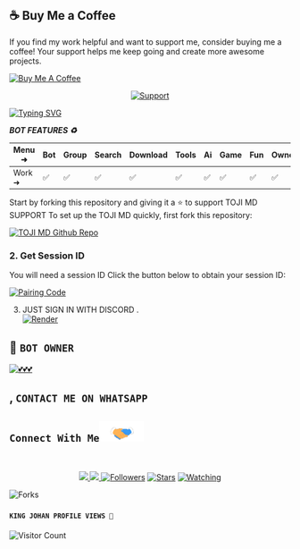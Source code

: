 ## ☕ Buy Me a Coffee

If you find my work helpful and want to support me, consider buying me a coffee! Your support helps me keep going and create more awesome projects.  

[![Buy Me A Coffee](https://img.shields.io/badge/-Buy%20Me%20a%20Coffee-orange?logo=buy-me-a-coffee&logoColor=white&style=flat-square)](https://buymeacoffee.com/johanlieb34)

</p>
<p align="center"> 
  <a href="https://whatsapp.com/channel/0029Vail87sIyPtQoZ2egl1h">
    <img alt=Support height="390" src="https://i.ibb.co/mykykgr/599055d0af0ce71e675a0c54176461fc.jpg"> 
    </p>
<a href="https://git.io/typing-svg"><img src="https://readme-typing-svg.demolab.com?font=Fira+Code&pause=1000&random=false&width=435&lines=THIS+IS+Kiwi💕-MD+MADE+BY+KING+JOHAN" alt="Typing SVG" /></a>

***BOT FEATURES ♻️***

| Menu ⁠➜ | Bot | Group | Search | Download | Tools | Ai | Game | Fun | Owner | Bug | Convert | List |
| --------| --- | ----- | ------ | -------- | ----- | -- | ---- | --- | ----- | ----| --------| -----|
| Work ➜ |  ✅ |   ✅  |    ✅  |     ✅   |   ✅  | ✅ |   ✅ |  ✅ |  ✅   | ✅  |    ✅   |  ✅  |


Start by forking this repository and giving it a ⭐ to support TOJI MD SUPPORT
     To set up the TOJI MD quickly, first fork this repository:
     
[![TOJI MD Github Repo](https://img.shields.io/badge/Github-Fork%20Repo-red?style=for-the-badge&logo=Github)](https://github.com/Johanlieb34/KIWIMD/fork)

### 2. Get Session ID

You will need a session ID Click the button below to obtain your session ID:

<a href='https://kiwi-md-pair-code.onrender.com' target="_blank">
  <img alt='Pairing Code' src='https://img.shields.io/badge/Get%20Session%20ID-purple?style=for-the-badge&logo=whatsapp&logoColor=white'/>
</a>
<br>


3. JUST SIGN IN WITH DISCORD .
    <br>
<a href='https://dashboard.katabump.com/auth/login#c0a726' target="_blank"><img alt='Render' src='https://img.shields.io/badge/DEPLOY-h?color=black&style=for-the-badge&logo=render' width="96.35" height="28"/></a></p>
## 👑 `BOT OWNER` 
<a href="https://github.com/Johanlieb34"><img src="https://github.com/Johanlieb34.png" width="250" height="250" alt="💕💕💕"/></a>
## , ```CONTACT ME ON WHATSAPP```

## ```Connect With Me```<img src="https://github.com/0xAbdulKhalid/0xAbdulKhalid/raw/main/assets/mdImages/handshake.gif" width ="80"></h1> 
 <br> 
<p align="center">
<a href="https://wa.me/2347030229711"><img src="https://img.shields.io/badge/Contact KING JOHAN-25D366?style=for-the-badge&logo=whatsapp&logoColor=white" />
<a href="https://whatsapp.com/channel/0029Vail87sIyPtQoZ2egl1h"><img src="https://img.shields.io/badge/Join Official Channel-25D366?style=for-the-badge&logo=whatsapp&logoColor=white" />
<a href="https://github.com/johanlieb34/followers"><img title="Followers" src="https://img.shields.io/github/followers/Johanlieb34?color=blue&style=flat-square"></a>
<a href="https://github.com/johanlieb34/KIWIMD/stargazers/"><img title="Stars" src="https://img.shields.io/github/stars/Johanlieb34/KIWIMD?color=red&style=flat-square"></a>
<a href="https://github.com/johanlieb34//watchers"><img title="Watching" src="https://img.shields.io/github/watchers/Johanlieb34/kIWIMD?label=Watchers&color=yellow&style=flat-square"></a>


![Forks](https://img.shields.io/github/forks/Johanlieb34/KIWIMD?style=social)

#### ```KING JOHAN PROFILE VIEWS 👑```
![Visitor Count](https://profile-counter.glitch.me/Johanlieb34/count.svg)

